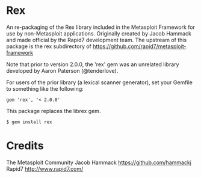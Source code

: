 # Rex

An re-packaging of the Rex library included in the Metasploit Framework for use by non-Metasploit applications. Originally created by Jacob Hammack and made official by the Rapid7 development team. The upstream of this package is the rex subdirectory of https://github.com/rapid7/metasploit-framework

Note that prior to version 2.0.0, the 'rex' gem was an unrelated library developed by Aaron Paterson (@tenderlove). 

For users of the prior library (a lexical scanner generator), set your Gemfile to something like the following:
```
gem 'rex', '< 2.0.0'
```

This package replaces the librex gem.

```
$ gem install rex
```

# Credits
The Metasploit Community
Jacob Hammack <https://github.com/hammackj>
Rapid7 <http://www.rapid7.com/>

